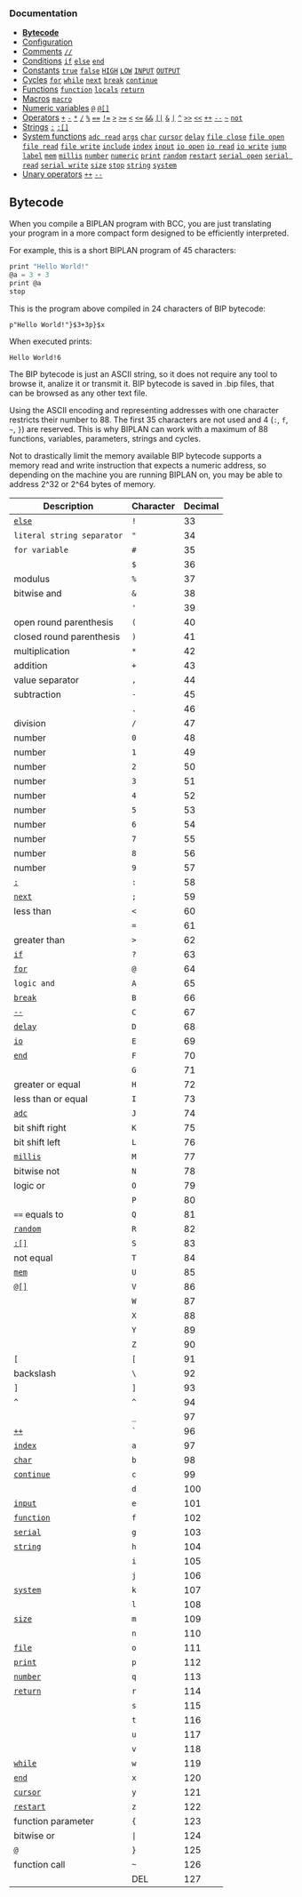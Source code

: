 ### Documentation
- **[Bytecode](/documentation/bytecode.md)**
- [Configuration](/documentation/configuration.md)
- [Comments](/documentation/comments.md) [`//`](/documentation/comments.md)
- [Conditions](/documentation/conditions.md) [`if`](/documentation/conditions.md) [`else`](/documentation/conditions.md) [`end`](/documentation/conditions.md)
- [Constants](/documentation/constants.md) [`true`](/documentation/constants.md) [`false`](/documentation/constants.md) [`HIGH`](/documentation/constants.md) [`LOW`](/documentation/constants.md) [`INPUT`](/documentation/constants.md) [`OUTPUT`](/documentation/constants.md)
- [Cycles](/documentation/cycles.md) [`for`](/documentation/cycles.md#for) [`while`](/documentation/cycles.md#while) [`next`](/documentation/cycles.md#next) [`break`](/documentation/cycles.md#break) [`continue`](/documentation/cycles.md#continue)
- [Functions](/documentation/functions.md) [`function`](/documentation/functions.md) [`locals`](/documentation/functions.md) [`return`](/documentation/functions.md)
- [Macros](/documentation/macros.md) [`macro`](/documentation/macros.md#pre-processor-macros)
- [Numeric variables](/documentation/numeric-variables.md) [`@`](/documentation/numeric-variables.md) [`@[]`](/documentation/numeric-variables.md)
- [Operators](/documentation/operators.md) [`+`](/documentation/operators.md) [`-`](/documentation/operators.md) [`*`](/documentation/operators.md) [`/`](/documentation/operators.md) [`%`](/documentation/operators.md) [`==`](/documentation/operators.md) [`!=`](/documentation/operators.md) [`>`](/documentation/operators.md) [`>=`](/documentation/operators.md) [`<`](/documentation/operators.md) [`<=`](/documentation/operators.md) [`&&`](/documentation/operators.md) [`||`](/documentation/operators.md) [`&`](/documentation/operators.md) [`|`](/documentation/operators.md) [`^`](/documentation/operators.md) [`>>`](/documentation/operators.md) [`<<`](/documentation/operators.md) [`++`](/documentation/operators.md) [`--`](/documentation/operators.md) [`~`](/documentation/operators.md) [`not`](/documentation/operators.md)
- [Strings](/documentation/strings.md) [`:`](/documentation/strings.md) [`:[]`](/documentation/strings.md)
- [System functions](/documentation/system-functions.md) [`adc read`](/documentation/system-functions.md#adc-read) [`args`](/documentation/system-functions.md#args) [`char`](/documentation/system-functions.md#print) [`cursor`](/documentation/system-functions.md#print) [`delay`](/documentation/system-functions.md#delay) [`file close`](/documentation/system-functions.md#file-close) [`file open`](/documentation/system-functions.md#file-open) [`file read`](/documentation/system-functions.md#file-read) [`file write`](/documentation/system-functions.md#file-write) [`include`](/documentation/system-functions.md#include) [`index`](/documentation/system-functions.md#index) [`input`](/documentation/system-functions.md#input) [`io open`](/documentation/system-functions.md#io-open) [`io read`](/documentation/system-functions.md#io-read) [`io write`](/documentation/system-functions.md#digitalWrite) [`jump`](/documentation/system-functions.md#jump) [`label`](/documentation/system-functions.md#label) [`mem`](/documentation/system-functions.md#mem)  [`millis`](/documentation/system-functions.md#millis) [`number`](/documentation/system-functions.md#number) [`numeric`](/documentation/system-functions.md#numeric) [`print`](/documentation/system-functions.md#print) [`random`](/documentation/system-functions.md#random) [`restart`](/documentation/system-functions.md#restart) [`serial open`](/documentation/system-functions.md#serial-open) [`serial read`](/documentation/system-functions.md#serial-read) [`serial write`](/documentation/system-functions.md#serial-write) [`size`](/documentation/system-functions.md#size)  [`stop`](/documentation/system-functions.md#stop) [`string`](/documentation/system-functions.md#string) [`system`](/documentation/system-functions.md#system)
- [Unary operators](/documentation/unary-operators.md) [`++`](/documentation/unary-operators.md) [`--`](/documentation/unary-operators.md)

## Bytecode
When you compile a BIPLAN program with BCC, you are just translating your program in a more compact form designed to be efficiently interpreted.

For example, this is a short BIPLAN program of 45 characters:
```c
print "Hello World!"
@a = 3 + 3
print @a
stop
```
This is the program above compiled in 24 characters of BIP bytecode:
```
p"Hello World!"}$3+3p}$x
```
When executed prints:
```
Hello World!6
```

The BIP bytecode is just an ASCII string, so it does not require any tool to browse it, analize it or transmit it. BIP bytecode is saved in .bip files, that can be browsed as any other text file.

Using the ASCII encoding and representing addresses with one character restricts their number to 88. The first 35 characters are not used and 4 (`:`, `f`, `~`, `}`) are reserved. This is why BIPLAN can work with a maximum of 88 functions, variables, parameters, strings and cycles.

Not to drastically limit the memory available BIP bytecode supports a memory read and write instruction that expects a numeric address, so depending on the machine you are running BIPLAN on, you may be able to address 2^32 or 2^64 bytes of memory.

| Description                                           | Character | Decimal |
| --------------------------------------------------------------- | --- | --- |
| [`else`](/documentation/conditions.md)                          | `!` | 33  |
| `literal string separator`                                      | `"` | 34  |
| `for variable`                                                  | `#` | 35  |
|                                                                 | `$` | 36  |
| modulus                                                         | `%` | 37  |
| bitwise and                                                     | `&` | 38  |
|                                                                 | `'` | 39  |
| open round parenthesis                                          | `(` | 40  |
| closed round parenthesis                                        | `)` | 41  |
| multiplication                                                  | `*` | 42  |
| addition                                                        | `+` | 43  |
| value separator                                                 | `,` | 44  |
| subtraction                                                     | `-` | 45  |
|                                                                 | `.` | 46  |
| division                                                        | `/` | 47  |
| number                                                          | `0` | 48  |
| number                                                          | `1` | 49  |
| number                                                          | `2` | 50  |
| number                                                          | `3` | 51  |
| number                                                          | `4` | 52  |
| number                                                          | `5` | 53  |
| number                                                          | `6` | 54  |
| number                                                          | `7` | 55  |
| number                                                          | `8` | 56  |
| number                                                          | `9` | 57  |
| [`:`](/documentation/strings.md)                                | `:` | 58  |
| [`next`](/documentation/cycles.md#next)                         | `;` | 59  |
| less than                                                       | `<` | 60  |
|                                                                 | `=` | 61  |
| greater than                                                    | `>` | 62  |
| [`if`](/documentation/conditions.md)                            | `?` | 63  |
| [`for`](/documentation/cycles.md#for)                           | `@` | 64  |
| `logic and`                                                     | `A` | 65  |
| [`break`](/documentation/cycles.md#break)                       | `B` | 66  |
| [`--`](/documentation/unary-operators.md)                       | `C` | 67  |
| [`delay`](/documentation/system-functions.md#delay)             | `D` | 68  |
| [`io`](/documentation/system-functions.md#io-open)              | `E` | 69  |
| [`end`](/documentation/conditions.md)                           | `F` | 70  |
|                                                                 | `G` | 71  |
| greater or equal                                                | `H` | 72  |
| less than or equal                                              | `I` | 73  |
| [`adc`](/documentation/system-functions.md#adc-read)            | `J` | 74  |
| bit shift right                                                 | `K` | 75  |
| bit shift left                                                  | `L` | 76  |
| [`millis`](/documentation/system-functions.md#millis)           | `M` | 77  |
| bitwise not                                                     | `N` | 78  |
| logic or                                                        | `O` | 79  |
|                                                                 | `P` | 80  |
| `==` equals to                                                  | `Q` | 81  |
| [`random`](/documentation/system-functions.md#random)           | `R` | 82  |
| [`:[]`](/documentation/strings.md)                              | `S` | 83  |
| not equal                                                       | `T` | 84  |
| [`mem`](/documentation/system-functions#mem.md)                 | `U` | 85  |
| [`@[]`](/documentation/numeric-variables.md)                    | `V` | 86  |
|                                                                 | `W` | 87  |
|                                                                 | `X` | 88  |
|                                                                 | `Y` | 89  |
|                                                                 | `Z` | 90  |
| `[`                                                             | `[` | 91  |
| backslash                                                       | `\` | 92  |
| `]`                                                             | `]` | 93  |
| `^`                                                             | `^` | 94  |
|                                                                 | `_` | 97  |
| [`++`](/documentation/unary-operators.md)                       | `` ` ``| 96 |
| [`index`](/documentation/system-functions.md#index)             | `a` | 97  |
| [`char`](/documentation/system-functions.md#print)              | `b` | 98  |
| [`continue`](/documentation/cycles.md#continue)                 | `c` | 99  |
|                                                                 | `d` | 100 |
| [`input`](/documentation/system-functions.md#input)             | `e` | 101 |
| [`function`](/documentation/functions.md)                       | `f` | 102 |
| [`serial`](/documentation/system-functions.md#serial-open)      | `g` | 103 |
| [`string`](/documentation/system-functions.md#string)           | `h` | 104 |
|                                                                 | `i` | 105 |
|                                                                 | `j` | 106 |
| [`system`](/documentation/system-functions.md#system)           | `k` | 107 |
|                                                                 | `l` | 108 |
| [`size`](/documentation/system-functions.md#size)               | `m` | 109 |
|                                                                 | `n` | 110 |
| [`file`](/documentation/system-functions.md#file-open)          | `o` | 111 |
| [`print`](/documentation/system-functions.md#print)             | `p` | 112 |
| [`number`](/documentation/system-functions.md#number)           | `q` | 113 |
| [`return`](/documentation/functions.md)                         | `r` | 114 |
|                                                                 | `s` | 115 |
|                                                                 | `t` | 116 |
|                                                                 | `u` | 117 |
|                                                                 | `v` | 118 |
| [`while`](/documentation/cycles.md#while)                       | `w` | 119 |
| [`end`](/documentation/conditions.md)                           | `x` | 120 |
| [`cursor`](/documentation/system-functions.md#print)            | `y` | 121 |
| [`restart`](/documentation/system-functions.md#restart)         | `z` | 122 |
| function parameter                                              | `{` | 123 |
| bitwise or                                                      | `\|`| 124 |
| [`@`](/documentation/numeric-variables.md)                      | `}` | 125 |
| function call                                                   | `~` | 126 |
|                                                                 | DEL | 127 |